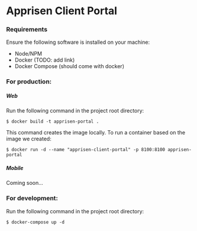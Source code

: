 # Apprisen Client Portal #

### Requirements ###
Ensure the following software is installed on your machine:
- Node/NPM
- Docker (TODO: add link)
- Docker Compose (should come with docker)

### For production: ###
##### Web #####
Run the following command in the project root directory:
```$xslt
$ docker build -t apprisen-portal .
```
This command creates the image locally. To run a container based on the image we created:
```$xslt
$ docker run -d --name "apprisen-client-portal" -p 8100:8100 apprisen-portal
```

##### Mobile #####
Coming soon...

### For development: ###
Run the following command in the project root directory:
```$xslt
$ docker-compose up -d
```